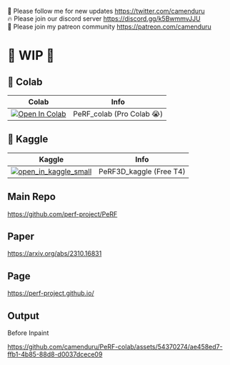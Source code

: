 🐣 Please follow me for new updates https://twitter.com/camenduru <br />
🔥 Please join our discord server https://discord.gg/k5BwmmvJJU <br />
🥳 Please join my patreon community https://patreon.com/camenduru <br />

# 🚦 WIP 🚦

## 🦒 Colab

| Colab | Info
| --- | --- |
[![Open In Colab](https://colab.research.google.com/assets/colab-badge.svg)](https://colab.research.google.com/github/camenduru/PeRF-colab/blob/main/PeRF_colab.ipynb) | PeRF_colab (Pro Colab 😭)

## 🦆 Kaggle

| Kaggle | Info
| --- | --- |
[![open_in_kaggle_small](https://user-images.githubusercontent.com/54370274/228924833-17316feb-d0fe-4249-90ba-682930ba11e5.svg)](https://kaggle.com/camenduru/PeRF3D) | PeRF3D_kaggle (Free T4)


## Main Repo
https://github.com/perf-project/PeRF

## Paper
https://arxiv.org/abs/2310.16831

## Page
https://perf-project.github.io/

## Output

Before Inpaint

https://github.com/camenduru/PeRF-colab/assets/54370274/ae458ed7-ffb1-4b85-88d8-d0037dcece09
